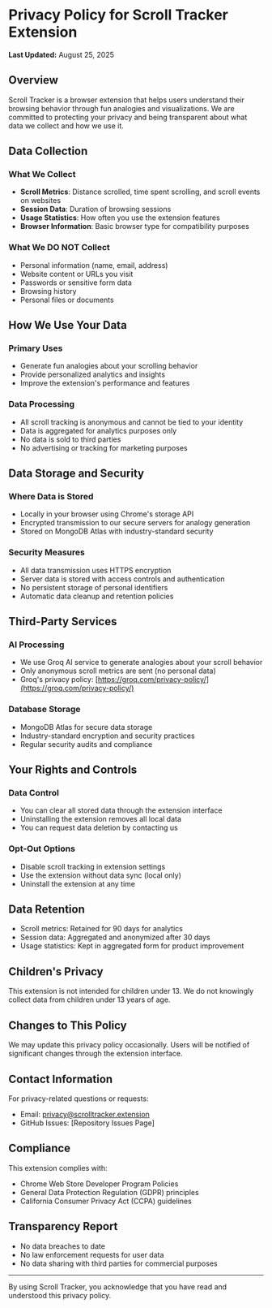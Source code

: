 # Privacy Policy for Scroll Tracker Extension

**Last Updated:** August 25, 2025

## Overview
Scroll Tracker is a browser extension that helps users understand their browsing behavior through fun analogies and visualizations. We are committed to protecting your privacy and being transparent about what data we collect and how we use it.

## Data Collection

### What We Collect
- **Scroll Metrics**: Distance scrolled, time spent scrolling, and scroll events on websites
- **Session Data**: Duration of browsing sessions
- **Usage Statistics**: How often you use the extension features
- **Browser Information**: Basic browser type for compatibility purposes

### What We DO NOT Collect
- Personal information (name, email, address)
- Website content or URLs you visit
- Passwords or sensitive form data
- Browsing history
- Personal files or documents

## How We Use Your Data

### Primary Uses
- Generate fun analogies about your scrolling behavior
- Provide personalized analytics and insights
- Improve the extension's performance and features

### Data Processing
- All scroll tracking is anonymous and cannot be tied to your identity
- Data is aggregated for analytics purposes only
- No data is sold to third parties
- No advertising or tracking for marketing purposes

## Data Storage and Security

### Where Data is Stored
- Locally in your browser using Chrome's storage API
- Encrypted transmission to our secure servers for analogy generation
- Stored on MongoDB Atlas with industry-standard security

### Security Measures
- All data transmission uses HTTPS encryption
- Server data is stored with access controls and authentication
- No persistent storage of personal identifiers
- Automatic data cleanup and retention policies

## Third-Party Services

### AI Processing
- We use Groq AI service to generate analogies about your scroll behavior
- Only anonymous scroll metrics are sent (no personal data)
- Groq's privacy policy: [https://groq.com/privacy-policy/](https://groq.com/privacy-policy/)

### Database Storage
- MongoDB Atlas for secure data storage
- Industry-standard encryption and security practices
- Regular security audits and compliance

## Your Rights and Controls

### Data Control
- You can clear all stored data through the extension interface
- Uninstalling the extension removes all local data
- You can request data deletion by contacting us

### Opt-Out Options
- Disable scroll tracking in extension settings
- Use the extension without data sync (local only)
- Uninstall the extension at any time

## Data Retention
- Scroll metrics: Retained for 90 days for analytics
- Session data: Aggregated and anonymized after 30 days
- Usage statistics: Kept in aggregated form for product improvement

## Children's Privacy
This extension is not intended for children under 13. We do not knowingly collect data from children under 13 years of age.

## Changes to This Policy
We may update this privacy policy occasionally. Users will be notified of significant changes through the extension interface.

## Contact Information
For privacy-related questions or requests:
- Email: privacy@scrolltracker.extension
- GitHub Issues: [Repository Issues Page]

## Compliance
This extension complies with:
- Chrome Web Store Developer Program Policies
- General Data Protection Regulation (GDPR) principles
- California Consumer Privacy Act (CCPA) guidelines

## Transparency Report
- No data breaches to date
- No law enforcement requests for user data
- No data sharing with third parties for commercial purposes

---

By using Scroll Tracker, you acknowledge that you have read and understood this privacy policy.
